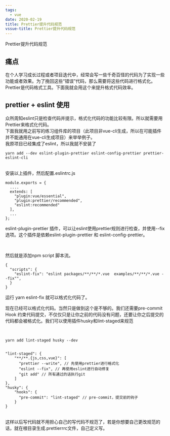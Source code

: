 ```yaml
---
tags:
  - vue
date: 2020-02-19
title: Prettier提升代码规范
vssue-title: Prettier提升代码规范
---
```


Prettier提升代码规范

<!-- more -->

## 痛点

在个人学习成长过程或者项目迭代中，经常会写一些千奇百怪的代码为了实现一些功能或者效果。为了挽回这些“错误”代码，那么需要将这些代码进行格式化。Prettier是代码格式工具。下面我就会用这个来提升格式代码效率。

## prettier + eslint 使用

众所周知eslint只是检查代码并提示，格式化代码的功能比较有限。所以就需要用Prettier来格式化代码。
<br />
下面我就用之前写的练习组件库的项目（此项目非vue-cli生成，所以在可能插件并不能通用在vue-cli生成项目）来举举例子。
<br />
我原项目已经集成了eslint，所以我就不安装了

```
yarn add --dev eslint-plugin-prettier eslint-config-prettier prettier-eslint-cli
```

<br >
安装以上插件，然后配置.eslintrc.js
<br />

```
module.exports = {
  ....
  extends: [
    "plugin:vue/essential",
    "plugin:prettier/recommended",
    "eslint:recommended"
  ],
  ...
};

```

eslint-plugin-prettier 插件，可以让eslint使用prettier规则进行检查，并使用--fix选项。这个插件是依赖eslint-plugin-prettier 和 eslint-config-prettier。

<br />

然后就是添加npm script 脚本流。

```
{
  "scripts": {
    "eslint-fix": "eslint packages/**/**/*.vue  examples/**/**/*.vue --fix"",
  }
}
```

运行 yarn eslint-fix 就可以格式化代码了。
<br >

现在已经可以格式化代码。当然只是做到这个是不够的。我们还需要pre-commit Hook 约束代码提交，不仅仅只是让你之前的代码没有问题，还要让你之后提交的代码都会被格式化。我们可以使用插件husky和lint-staged来规范

<br />

```
yarn add lint-staged husky --dev


"lint-staged": {
    "**/**.{js,css,vue}": [
      "prettier --write", // 先使用prettier进行格式化
      "eslint --fix", // 再使用eslint进行自动修复
      "git add" // 所有通过的话执行git
    ]
},
"husky": {
    "hooks": {
      "pre-commit": "lint-staged" // pre-commit，提交前的钩子
    }
}
```

<br >
这样以后写代码就不用担心自己的写代码不规范了，若是你想要自己更改规范的话，就在根目录生成.prettierrrc文件，自己定义写。








